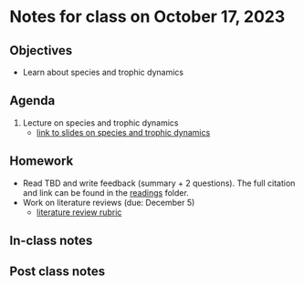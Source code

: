 # Notes for class on October 17, 2023

## Objectives
- Learn about species and trophic dynamics

## Agenda
1. Lecture on species and trophic dynamics
	- [link to slides on species and trophic dynamics](../lecture_slides/7_trophic_dynamics.pdf)

## Homework
- Read TBD and write feedback (summary + 2 questions). 
The full citation and link can be found in the 
[readings](../readings) folder.
- Work on literature reviews (due: December 5)
	- [literature review rubric](../rubrics/review_rubric.md)

## In-class notes

## Post class notes